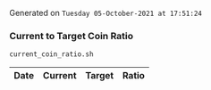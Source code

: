 Generated on `Tuesday 05-October-2021 at 17:51:24`

### Current to Target Coin Ratio
`current_coin_ratio.sh`

Date|Current|Target|Ratio
---|---|---|---
